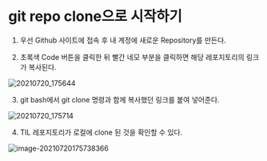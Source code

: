 # git repo clone으로 시작하기

1. 우선 Github 사이트에 접속 후 내 계정에 새로운 Repository를 만든다.

2.  초록색 Code 버튼을 클릭한 뒤 빨간 네모 부분을 클릭하면 해당 레포지토리의 링크가 복사된다.

![20210720_175644](C:\Users\wu2ee\Documents\dev\TIL\git-github\images\20210720_175644.png)



3. git bash에서 git clone 명령과 함께 복사했던 링크를 붙여 넣어준다.

![20210720_175714](C:\Users\wu2ee\Documents\dev\TIL\git-github\images\20210720_175714.png)



4. TIL 레포지토리가 로컬에 clone 된 것을 확인할 수 있다.

![image-20210720175738366](C:\Users\wu2ee\AppData\Roaming\Typora\typora-user-images\image-20210720175738366.png)

